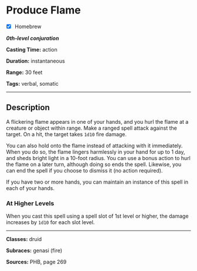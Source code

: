 # Produce Flame

- [x] Homebrew

***0th-level conjuration***

**Casting Time:** action

**Duration:** instantaneous

**Range:** 30 feet

**Tags:** verbal, somatic

---

## Description
A flickering flame appears in one of your hands, and you hurl the flame at a creature or object within range. Make a ranged spell attack against the target. On a hit, the target takes `1d10` fire damage.

You can also hold onto the flame instead of attacking with it immediately. When you do so, the flame lingers harmlessly in your hand for up to 1 day, and sheds bright light in a 10-foot radius. You can use a bonus action to hurl the flame on a later turn, although doing so ends the spell. Likewise, you can end the spell if you choose to dismiss it (no action required).

If you have two or more hands, you can maintain an instance of this spell in each of your hands.

### At Higher Levels
When you cast this spell using a spell slot of 1st level or higher, the damage increases by `1d10` for each slot level.

---

**Classes:** druid

**Subraces:** genasi (fire)

**Sources:** PHB, page 269
